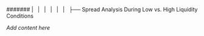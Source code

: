 ####### |   |   |   |   |   |   ├── Spread Analysis During Low vs. High Liquidity Conditions

*Add content here*
